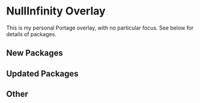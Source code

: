 # NullInfinity Overlay

This is my personal Portage overlay, with no particular focus. See below for details of packages.

## New Packages

## Updated Packages

## Other
